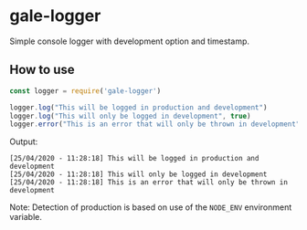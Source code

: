 # gale-logger
Simple console logger with development option and timestamp.

## How to use
```javascript
const logger = require('gale-logger')

logger.log("This will be logged in production and development")
logger.log("This will only be logged in development", true)
logger.error("This is an error that will only be thrown in development", true)
```
Output:
```
[25/04/2020 - 11:28:18] This will be logged in production and development
[25/04/2020 - 11:28:18] This will only be logged in development
[25/04/2020 - 11:28:18] This is an error that will only be thrown in development
```

Note: Detection of production is based on use of the `NODE_ENV` environment variable.
